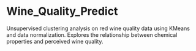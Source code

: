 # Wine_Quality_Predict
Unsupervised clustering analysis on red wine quality data using KMeans and data normalization. Explores the relationship between chemical properties and perceived wine quality.
